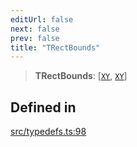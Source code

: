```yaml
---
editUrl: false
next: false
prev: false
title: "TRectBounds"
---
```


> **TRectBounds**: [[`XY`](/api/interfaces/xy/), [`XY`](/api/interfaces/xy/)]

## Defined in

[src/typedefs.ts:98](https://github.com/fabricjs/fabric.js/blob/5c1240d8b4662e45868dd33f385f941de21c8e9c/src/typedefs.ts#L98)
